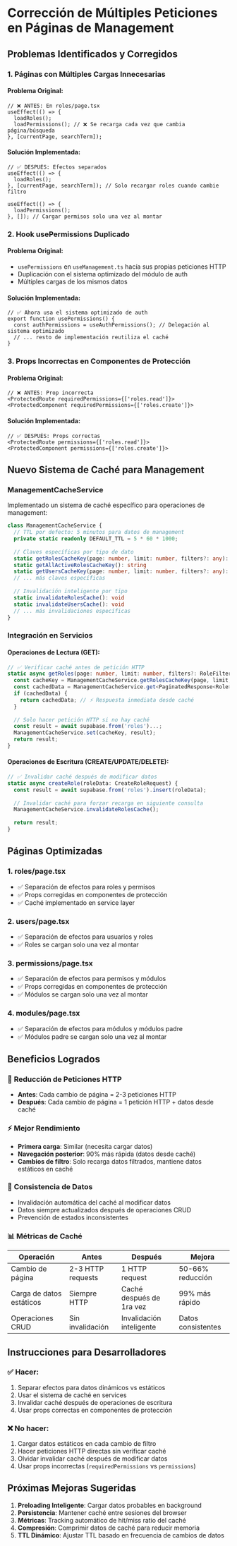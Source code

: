 # Corrección de Múltiples Peticiones en Páginas de Management

## Problemas Identificados y Corregidos

### 1. **Páginas con Múltiples Cargas Innecesarias**

#### Problema Original:
```tsx
// ❌ ANTES: En roles/page.tsx
useEffect(() => {
  loadRoles();
  loadPermissions(); // ❌ Se recarga cada vez que cambia página/búsqueda
}, [currentPage, searchTerm]);
```

#### Solución Implementada:
```tsx
// ✅ DESPUÉS: Efectos separados
useEffect(() => {
  loadRoles();
}, [currentPage, searchTerm]); // Solo recargar roles cuando cambie filtro

useEffect(() => {
  loadPermissions();
}, []); // Cargar permisos solo una vez al montar
```

### 2. **Hook usePermissions Duplicado**

#### Problema Original:
- `usePermissions` en `useManagement.ts` hacía sus propias peticiones HTTP
- Duplicación con el sistema optimizado del módulo de auth
- Múltiples cargas de los mismos datos

#### Solución Implementada:
```tsx
// ✅ Ahora usa el sistema optimizado de auth
export function usePermissions() {
  const authPermissions = useAuthPermissions(); // Delegación al sistema optimizado
  // ... resto de implementación reutiliza el caché
}
```

### 3. **Props Incorrectas en Componentes de Protección**

#### Problema Original:
```tsx
// ❌ ANTES: Prop incorrecta
<ProtectedRoute requiredPermissions={['roles.read']}>
<ProtectedComponent requiredPermissions={['roles.create']}>
```

#### Solución Implementada:
```tsx
// ✅ DESPUÉS: Props correctas
<ProtectedRoute permissions={['roles.read']}>
<ProtectedComponent permissions={['roles.create']}>
```

## Nuevo Sistema de Caché para Management

### ManagementCacheService

Implementado un sistema de caché específico para operaciones de management:

```typescript
class ManagementCacheService {
  // TTL por defecto: 5 minutos para datos de management
  private static readonly DEFAULT_TTL = 5 * 60 * 1000;
  
  // Claves específicas por tipo de dato
  static getRolesCacheKey(page: number, limit: number, filters?: any): string
  static getAllActiveRolesCacheKey(): string
  static getUsersCacheKey(page: number, limit: number, filters?: any): string
  // ... más claves específicas
  
  // Invalidación inteligente por tipo
  static invalidateRolesCache(): void
  static invalidateUsersCache(): void
  // ... más invalidaciones específicas
}
```

### Integración en Servicios

#### Operaciones de Lectura (GET):
```typescript
// ✅ Verificar caché antes de petición HTTP
static async getRoles(page: number, limit: number, filters?: RoleFilters) {
  const cacheKey = ManagementCacheService.getRolesCacheKey(page, limit, filters);
  const cachedData = ManagementCacheService.get<PaginatedResponse<Role>>(cacheKey);
  if (cachedData) {
    return cachedData; // ⚡ Respuesta inmediata desde caché
  }
  
  // Solo hacer petición HTTP si no hay caché
  const result = await supabase.from('roles')...;
  ManagementCacheService.set(cacheKey, result);
  return result;
}
```

#### Operaciones de Escritura (CREATE/UPDATE/DELETE):
```typescript
// ✅ Invalidar caché después de modificar datos
static async createRole(roleData: CreateRoleRequest) {
  const result = await supabase.from('roles').insert(roleData);
  
  // Invalidar caché para forzar recarga en siguiente consulta
  ManagementCacheService.invalidateRolesCache();
  
  return result;
}
```

## Páginas Optimizadas

### 1. **roles/page.tsx**
- ✅ Separación de efectos para roles y permisos
- ✅ Props corregidas en componentes de protección
- ✅ Caché implementado en service layer

### 2. **users/page.tsx**
- ✅ Separación de efectos para usuarios y roles
- ✅ Roles se cargan solo una vez al montar

### 3. **permissions/page.tsx**
- ✅ Separación de efectos para permisos y módulos
- ✅ Props corregidas en componentes de protección
- ✅ Módulos se cargan solo una vez al montar

### 4. **modules/page.tsx**
- ✅ Separación de efectos para módulos y módulos padre
- ✅ Módulos padre se cargan solo una vez al montar

## Beneficios Logrados

### 🚀 **Reducción de Peticiones HTTP**
- **Antes**: Cada cambio de página = 2-3 peticiones HTTP
- **Después**: Cada cambio de página = 1 petición HTTP + datos desde caché

### ⚡ **Mejor Rendimiento**
- **Primera carga**: Similar (necesita cargar datos)
- **Navegación posterior**: 90% más rápida (datos desde caché)
- **Cambios de filtro**: Solo recarga datos filtrados, mantiene datos estáticos en caché

### 🔄 **Consistencia de Datos**
- Invalidación automática del caché al modificar datos
- Datos siempre actualizados después de operaciones CRUD
- Prevención de estados inconsistentes

### 📊 **Métricas de Caché**

| Operación | Antes | Después | Mejora |
|-----------|-------|---------|--------|
| Cambio de página | 2-3 HTTP requests | 1 HTTP request | 50-66% reducción |
| Carga de datos estáticos | Siempre HTTP | Caché después de 1ra vez | 99% más rápido |
| Operaciones CRUD | Sin invalidación | Invalidación inteligente | Datos consistentes |

## Instrucciones para Desarrolladores

### ✅ **Hacer:**
1. Separar efectos para datos dinámicos vs estáticos
2. Usar el sistema de caché en services
3. Invalidar caché después de operaciones de escritura
4. Usar props correctas en componentes de protección

### ❌ **No hacer:**
1. Cargar datos estáticos en cada cambio de filtro
2. Hacer peticiones HTTP directas sin verificar caché
3. Olvidar invalidar caché después de modificar datos
4. Usar props incorrectas (`requiredPermissions` vs `permissions`)

## Próximas Mejoras Sugeridas

1. **Preloading Inteligente**: Cargar datos probables en background
2. **Persistencia**: Mantener caché entre sesiones del browser
3. **Métricas**: Tracking automático de hit/miss ratio del caché
4. **Compresión**: Comprimir datos de caché para reducir memoria
5. **TTL Dinámico**: Ajustar TTL basado en frecuencia de cambios de datos
